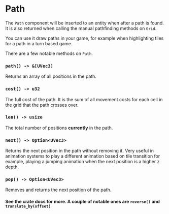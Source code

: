 # Path
The `Path` component will be inserted to an entity when after a path is found. It is also returned when calling the manual pathfinding methods on `Grid`.

You can use it draw paths in your game, for example when highlighting tiles for a path in a turn based game.

There are a few notable methods on `Path`.

### `path() -> &[UVec3]`

Returns an array of all positions in the path.

### `cost() -> u32`

The full cost of the path. It is the sum of all movement costs for each cell in the grid that the path crosses over.

### `len() -> usize`

The total number of positions **currently** in the path.

### `next() -> Option<UVec3>`

Returns the next position in the path without removing it. Very useful in animation systems to play a different animation based on tile transition for example, playing a jumping animation when the next position is a higher z depth.

### `pop() -> Option<UVec3>`

Removes and returns the next position of the path.

#### See the crate docs for more. A couple of notable ones are `reverse()` and `translate_by(offset)`